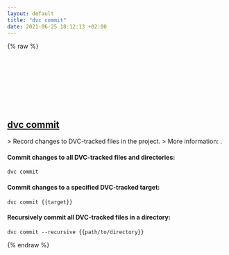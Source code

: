 ```yaml
---
layout: default
title: "dvc commit"
date: 2021-06-25 18:12:13 +02:00
---
```

{% raw %}
<h2 id="dvc-commit">
  <a href="/en/common/dvc-commit.html">dvc commit</a> <a href="#dvc-commit"><svg class="icon">
    <use href="/assets/images/unicode_sprite.svg#link" />
  </svg></a>
</h2>
> Record changes to DVC-tracked files in the project.
> More information: <https://dvc.org/doc/command-reference/commit>.

#### Commit changes to all DVC-tracked files and directories:
```shell
dvc commit
```
#### Commit changes to a specified DVC-tracked target:
```shell
dvc commit {{target}}
```
#### Recursively commit all DVC-tracked files in a directory:
```shell
dvc commit --recursive {{path/to/directory}}
```
{% endraw %}